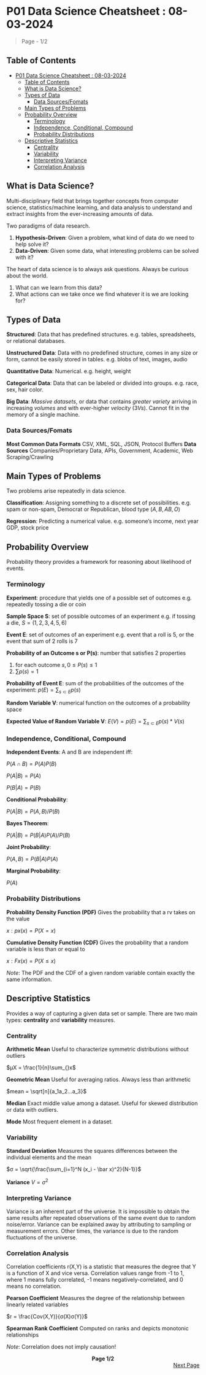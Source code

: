 # P01 Data Science Cheatsheet : 08-03-2024

> Page - 1/2

## Table of Contents

- [P01 Data Science Cheatsheet : 08-03-2024](#p01-data-science-cheatsheet--08-03-2024)
  - [Table of Contents](#table-of-contents)
  - [What is Data Science?](#what-is-data-science)
  - [Types of Data](#types-of-data)
    - [Data Sources/Fomats](#data-sourcesfomats)
  - [Main Types of Problems](#main-types-of-problems)
  - [Probability Overview](#probability-overview)
    - [Terminology](#terminology)
    - [Independence, Conditional, Compound](#independence-conditional-compound)
    - [Probability Distributions](#probability-distributions)
  - [Descriptive Statistics](#descriptive-statistics)
    - [Centrality](#centrality)
    - [Variability](#variability)
    - [Interpreting Variance](#interpreting-variance)
    - [Correlation Analysis](#correlation-analysis)

## What is Data Science?

Multi-disciplinary field that brings together concepts from computer science, statistics/machine learning, and data analysis to understand and extract insights from the ever-increasing amounts of data.

Two paradigms of data research.

1. **Hypothesis-Driven**: Given a problem, what kind of data do we need to help solve it?
2. **Data-Driven**: Given some data, what interesting problems can be solved with it?

The heart of data science is to always ask questions. Always be curious about the world.

1. What can we learn from this data?
2. What actions can we take once we find whatever it is we are looking for?

## Types of Data

**Structured**: Data that has predefined structures. e.g. tables, spreadsheets, or relational databases.

**Unstructured Data**: Data with no predefined structure, comes in any size or form, cannot be easily stored in tables. e.g. blobs of text, images, audio

**Quantitative Data**: Numerical. e.g. height, weight

**Categorical Data**: Data that can be labeled or divided into groups. e.g. race, sex, hair color.

**Big Data**: *Massive datasets*, or data that contains *greater variety* arriving in increasing *volumes* and with ever-higher *velocity* $(3 Vs)$. Cannot fit in the memory of a single machine.

### Data Sources/Fomats

**Most Common Data Formats** CSV, XML, SQL, JSON, Protocol Buffers **Data Sources** Companies/Proprietary Data, APIs, Government, Academic, Web Scraping/Crawling

## Main Types of Problems

Two problems arise repeatedly in data science.

**Classification**: Assigning something to a discrete set of possibilities. e.g. spam or non-spam, Democrat or Republican, blood type $(A, B, AB, O)$

**Regression**: Predicting a numerical value. e.g. someone’s income, next year GDP, stock price

## Probability Overview

Probability theory provides a framework for reasoning about likelihood of events.

### Terminology

**Experiment**: procedure that yields one of a possible set of outcomes e.g. repeatedly tossing a die or coin

**Sample Space S**: set of possible outcomes of an experiment e.g. if tossing a die, $S = (1,2,3,4,5,6)$

**Event E**: set of outcomes of an experiment e.g. event that a roll is 5, or the event that sum of $2$ rolls is $7$

**Probability of an Outcome s or P(s)**: number that satisfies 2 properties

1. for each outcome $s, 0 ≤ P(s) ≤ 1$
2. $\sum_ {} p(s) = 1$

**Probability of Event E**: sum of the probabilities of the outcomes of the experiment: $p(E) = \sum_{s⊂E} p(s)$

**Random Variable V**: numerical function on the outcomes of a probability space

**Expected Value of Random Variable V**: $E(V) = p(E) = \sum_{s⊂E} p(s) \ast V(s)$

### Independence, Conditional, Compound

**Independent Events**: A and B are independent iff:

$P(A ∩ B) = P(A)P(B)$

$P(A|B) = P(A)$

$P(B|A) = P(B)$

**Conditional Probability**:

$P(A|B) = P(A,B)/P(B)$

**Bayes Theorem**:

$P(A|B) = P(B|A)P(A)/P(B)$

**Joint Probability**:

$P(A,B) = P(B|A)P(A)$

**Marginal Probability**:

$P(A)$

### Probability Distributions

**Probability Density Function (PDF)** Gives the probability that a rv takes on the value

$x: px(x) = P(X = x)$

**Cumulative Density Function (CDF)** Gives the probability that a random variable is less than or equal to

$x: Fx(x) = P(X ≤ x)$

*Note*: The PDF and the CDF of a given random variable contain exactly the same information.

## Descriptive Statistics

Provides a way of capturing a given data set or sample. There are two main types: **centrality** and **variability** measures.

### Centrality

**Arithmetic Mean** Useful to characterize symmetric distributions without outliers 

$µX = \frac{1}{n}\sum_{}x$

**Geometric Mean** Useful for averaging ratios. Always less than arithmetic

$mean = \sqrt[n]{a_1a_2...a_3}$

**Median** Exact middle value among a dataset. Useful for skewed distribution or data with outliers. 

**Mode** Most frequent element in a dataset.

### Variability

**Standard Deviation** Measures the squares differences between the individual elements and the mean

$σ = \sqrt{\frac{\sum_{i=1}^N (x_i - \bar x)^2}{N-1}}$

**Variance** $V = σ^2$

### Interpreting Variance

Variance is an inherent part of the universe. It is impossible to obtain the same results after repeated observations of the same event due to random noise/error. Variance can be explained away by attributing to sampling or measurement errors. Other times, the variance is due to the random fluctuations of the universe.

### Correlation Analysis

Correlation coefficients r(X,Y) is a statistic that measures the degree that Y is a function of X and vice versa. Correlation values range from -1 to 1, where 1 means fully correlated, -1 means negatively-correlated, and 0 means no correlation.

**Pearson Coefficient** Measures the degree of the relationship between linearly related variables 

$r = \frac{Cov(X,Y)}{σ(X)σ(Y)}$

**Spearman Rank Coefficient** Computed on ranks and depicts monotonic relationships

*Note*: Correlation does not imply causation!

<div align="center"><b>Page 1/2</b></div>

<div align="right"><a href="./P_02_DSC.md">Next Page</a></div>

